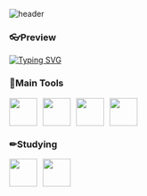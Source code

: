 ![header](https://capsule-render.vercel.app/api?type=waving&color=auto&height=250&section=header&text=Backend%20Developer&fontSize=90)

### 👓Preview

[![Typing SVG](https://readme-typing-svg.demolab.com/?lines=사용자+중심의+개발자)](https://git.io/typing-svg)

### 🔨Main Tools
<div style="display: flex; gap: 10px; align-items: center;">
    <img src="https://cdn.jsdelivr.net/gh/devicons/devicon@latest/icons/spring/spring-original.svg" height=50 />
    <img src="https://cdn.jsdelivr.net/gh/devicons/devicon@latest/icons/java/java-original-wordmark.svg" height=50 />
    <img src="https://cdn.jsdelivr.net/gh/devicons/devicon@latest/icons/python/python-original-wordmark.svg" height=50 />
    <img src="https://cdn.jsdelivr.net/gh/devicons/devicon@latest/icons/mysql/mysql-original-wordmark.svg" height=50 />
</div>

### ✏Studying
<div style="display: flex; gap: 10px; align-items: center;">
    <img src="https://cdn.jsdelivr.net/gh/devicons/devicon@latest/icons/linux/linux-original.svg" height=50 />
    <img src="https://cdn.jsdelivr.net/gh/devicons/devicon@latest/icons/amazonwebservices/amazonwebservices-original-wordmark.svg" height=50 />
</div>

